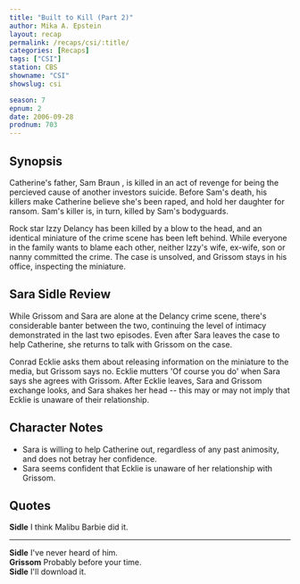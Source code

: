 ```yaml
---
title: "Built to Kill (Part 2)"
author: Mika A. Epstein
layout: recap
permalink: /recaps/csi/:title/
categories: [Recaps]
tags: ["CSI"]
station: CBS
showname: "CSI"
showslug: csi

season: 7
epnum: 2
date: 2006-09-28
prodnum: 703  
---
```


## Synopsis

Catherine's father, Sam Braun , is killed in an act of revenge for being the percieved cause of another investors suicide. Before Sam's death, his killers make Catherine believe she's been raped, and hold her daughter for ransom. Sam's killer is, in turn, killed by Sam's bodyguards.

Rock star Izzy Delancy has been killed by a blow to the head, and an identical miniature of the crime scene has been left behind. While everyone in the family wants to blame each other, neither Izzy's wife, ex-wife, son or nanny committed the crime. The case is unsolved, and Grissom stays in his office, inspecting the miniature.

## Sara Sidle Review

While Grissom and Sara are alone at the Delancy crime scene, there's considerable banter between the two, continuing the level of intimacy demonstrated in the last two episodes. Even after Sara leaves the case to help Catherine, she returns to talk with Grissom on the case.

Conrad Ecklie asks them about releasing information on the miniature to the media, but Grissom says no. Ecklie mutters 'Of course you do' when Sara says she agrees with Grissom. After Ecklie leaves, Sara and Grissom exchange looks, and Sara shakes her head -- this may or may not imply that Ecklie is unaware of their relationship.

## Character Notes

* Sara is willing to help Catherine out, regardless of any past animosity, and does not betray her confidence.  
* Sara seems confident that Ecklie is unaware of her relationship with Grissom.

## Quotes

**Sidle** I think Malibu Barbie did it.  

- - -

**Sidle** I've never heard of him.  
**Grissom** Probably before your time.  
**Sidle** I'll download it.

